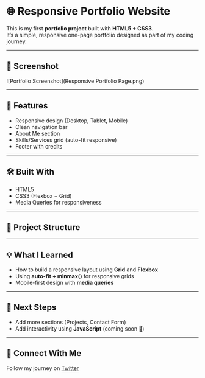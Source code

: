 # 🌐 Responsive Portfolio Website

This is my first **portfolio project** built with **HTML5 + CSS3**.  
It’s a simple, responsive one-page portfolio designed as part of my coding journey.

---

## 📸 Screenshot
![Portfolio Screenshot](Responsive Portfolio Page.png)

---

## 🚀 Features
- Responsive design (Desktop, Tablet, Mobile)
- Clean navigation bar
- About Me section
- Skills/Services grid (auto-fit responsive)
- Footer with credits

---

## 🛠️ Built With
- HTML5
- CSS3 (Flexbox + Grid)
- Media Queries for responsiveness

---

## 📂 Project Structure
---

## 💡 What I Learned
- How to build a responsive layout using **Grid** and **Flexbox**
- Using **auto-fit + minmax()** for responsive grids
- Mobile-first design with **media queries**

---

## 🔮 Next Steps
- Add more sections (Projects, Contact Form)
- Add interactivity using **JavaScript** (coming soon 🚀)

---

## 📢 Connect With Me
Follow my journey on [Twitter](https://x.com/NinjaSaurabh12)  
